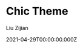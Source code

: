 ---
title: Chic Theme
github: https://github.com/Siricee/hexo-theme-Chic
demo: https://siricee.github.io/hexo-theme-Chic/
license: Creative Commons Attribution-NonCommercial-ShareAlike 4.0 International
author: Liu Zijian
author_link: ''
author_twitter: ''
date: 2021-04-29T00:00:00.000Z
ssg:
  - Hexo
cms: null
css: null
category: null
description: An elegant, powerful, easy-to-read Hexo theme.
draft: false
publish_date: '2019-06-12T06:13:00Z'
update_date: '2023-01-25T15:04:59Z'
github_star: 745
github_fork: 160
---